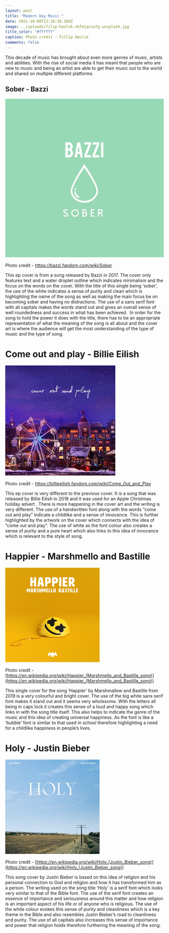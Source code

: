 ```yaml
---
layout: post
title: "Modern Day Music "
date: 2021-10-08T13:18:39.368Z
image: ../uploads/filip-havlik-vhf4jqruu7g-unsplash.jpg
title_color: "#ffffff"
caption: Photo credit - Fillip Havlik
comments: false
---
```

This decade of music has brought about even more genres of music, artists and abilities. With the rise of social media it has meant that people who are new to music and being an artist are able to get their music out to the world and shared on multiple different platforms. 

## Sober - Bazzi

![](../uploads/sober.webp "Sober - Bazzi (2017)")

Photo credit - <https://bazzi.fandom.com/wiki/Sober>

This ep cover is from a song released by Bazzi in 2017. The cover only features text and a water droplet outline which indicates minimalism and the focus on the words on the cover. With the title of this single being ‘sober’, the use of the white indicates a sense of purity and clean which is highlighting the name of the song as well as making the main focus be on becoming sober and having no distractions. The use of a sans serif font with all capitals makes the words stand out and gives an overall sense of well roundedness and success in what has been achieved.  In order for the song to hold the power it does with the title, there has to be an appropriate representation of what the meaning of the song is all about and the cover art is where the audience will get the most understanding of the type of music and the type of song.  

# Come out and play - Billie Eilish

![](../uploads/244845fa1a379e8446c0022db0536689.1000x1000x1.webp "Come out and play - Billie Eilish (2018)")

Photo credit - <https://billieeilish.fandom.com/wiki/Come_Out_and_Play>

This ep cover is very different to the previous cover. It is a song that was released by Billie Eilish in 2018 and it was used for an Apple Christmas holiday advert . There is more happening in the cover art and the writing is very different. The use of a handwritten font along with the words “come out and play” indicate a childlike and a sense of innocence. This is further highlighted by the artwork on the cover which connects with the idea of “come out and play”. The use of white as the font colour also creates a sense of purity and a pure heart which also links to this idea of innocence which is relevant to the style of song. 

# Happier - Marshmello and Bastille

![](../uploads/marshmello_and_bastille_happier.png "Happier - Marshmello and Bastille")

Photo credit - [https://en.wikipedia.org/wiki/Happier_(Marshmello_and_Bastille_song)](https://en.wikipedia.org/wiki/Happier_(Marshmello_and_Bastille_song))

This single cover for the song ‘Happier’ by Marshmallow and Bastille from 2019 is a very colourful and bright cover. The use of the big white sans serif font makes it stand out and it seems very wholesome. With the letters all being in caps lock it creates this sense of a loud and happy song which links in with the song title itself. This also helps to indicate the genre of the music and this idea of creating universal happiness. As the font is like a ‘bubble’ font is similar to that used in school therefore highlighting a need for a childlike happiness in people’s lives. 

# Holy - Justin Bieber

![](../uploads/holy_-_justin_bieber.png "Holy - Justin Bieber")

Photo credit - [https://en.wikipedia.org/wiki/Holy_(Justin_Bieber_song)](https://en.wikipedia.org/wiki/Holy_(Justin_Bieber_song))

This song cover by Justin Bieber is based on this idea of religion and his personal connection to God and religion and how it has transformed him as a person. The writing used on the song title ‘Holy’ is a serif font which looks very similar to that of the Bible font. The use of the serif font creates an essence of importance and seriousness around this matter and how religion is an important aspect of his life or of anyone who is religious. The use of the white colour evokes this sense of purity and cleanliness which is a key theme in the Bible and also resembles Justin Bieber’s road to cleanliness and purity. The use of all capitals also increases this sense of importance and power that religion holds therefore furthering the meaning of the song.
